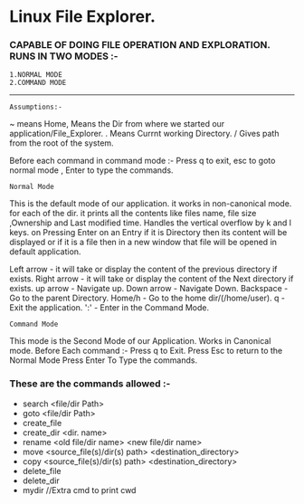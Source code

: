 # Linux File Explorer.
### CAPABLE OF DOING FILE OPERATION AND EXPLORATION. RUNS IN TWO MODES :-

    1.NORMAL MODE
    2.COMMAND MODE

***

                             
    Assumptions:-

\~ means Home, Means the Dir from where we started our application/File_Explorer.
. Means Currnt working Directory.
/ Gives path from the root of the system.

Before each command in command mode :- 
Press q to exit, 
esc to goto normal mode , 
Enter to type the commands.


    Normal Mode 

This is the default mode of our application.
it works in non-canonical mode.
for each of the dir. it prints all the contents like files name, file size ,Ownership and Last modified time.
Handles the vertical overflow by k and l keys.
on Pressing Enter on an Entry if it is Directory then its content will be displayed or if it is a file then in a new window that file will be opened in default application.

Left arrow - it will take or display the content of the previous directory if exists.
Right arrow - it will take or display the content of the Next directory if exists.
up arrow - Navigate up.
Down arrow - Navigate Down.
Backspace - Go to the parent Directory.
Home/h - Go to the home dir/(/home/user).
q - Exit the application.
':' - Enter in the Command Mode.


    Command Mode 

This mode is the Second Mode of our Application.
Works in Canonical mode.
Before Each command :-
Press q to Exit.
Press Esc to return to the Normal Mode
Press Enter To Type the commands.


### These are the commands allowed :-

- search <file/dir Path>
- goto <file/dir Path>
- create_file
- create_dir <dir. name>
- rename <old file/dir name> <new file/dir name>
- move <source_file(s)/dir(s) path> <destination_directory>
- copy <source_file(s)/dir(s) path> <destination_directory>
- delete_file
- delete_dir
- mydir //Extra cmd to print cwd



